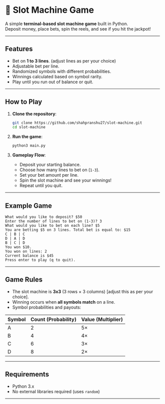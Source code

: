 # 🎰 Slot Machine Game

A simple **terminal-based slot machine game** built in Python.  
Deposit money, place bets, spin the reels, and see if you hit the jackpot!

---

## Features
- Bet on **1 to 3 lines**. (adjust lines as per your choice)
- Adjustable bet per line.
- Randomized symbols with different probabilities.
- Winnings calculated based on symbol rarity.
- Play until you run out of balance or quit.

---

## How to Play
1. **Clone the repository**:
   ```bash
   git clone https://github.com/shahpranshu27/slot-machine.git
   cd slot-machine


2. **Run the game**:

   ```bash
   python3 main.py
   ```

3. **Gameplay Flow**:

   * Deposit your starting balance.
   * Choose how many lines to bet on (`1-3`).
   * Set your bet amount per line.
   * Spin the slot machine and see your winnings!
   * Repeat until you quit.

---

## Example Game

```
What would you like to deposit? $50
Enter the number of lines to bet on (1-3)? 3
What would you like to bet on each line? $5
You are betting $5 on 3 lines. Total bet is equal to: $15
C | B | C
D | A | D
B | C | D
You won $10.
You won on lines: 2
Current balance is $45
Press enter to play (q to quit).
```

---

## Game Rules

* The slot machine is **3x3** (3 rows × 3 columns) [adjust this as per your choice].
* Winning occurs when **all symbols match** on a line.
* Symbol probabilities and payouts:

| Symbol | Count (Probability) | Value (Multiplier) |
| ------ | ------------------- | ------------------ |
| A      | 2                   | 5×                 |
| B      | 4                   | 4×                 |
| C      | 6                   | 3×                 |
| D      | 8                   | 2×                 |

---

## Requirements

* Python 3.x
* No external libraries required (uses `random`)

---